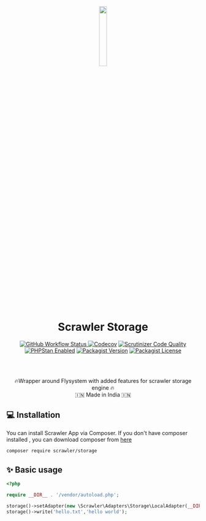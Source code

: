 <div align="center">
<img src="https://user-images.githubusercontent.com/7591484/170873489-6aa40fe3-9d5c-476b-9434-f12f0a896c85.png" width="20%">

<h1> Scrawler Storage </h1>

<a href="https://github.com/scrawler-labs/storage/actions/workflows/main.yml"><img alt="GitHub Workflow Status" src="https://img.shields.io/github/actions/workflow/status/scrawler-labs/storage/main.yml?style=flat-square">
</a>
[![Codecov](https://img.shields.io/codecov/c/gh/scrawler-labs/storage?style=flat-square)](https://app.codecov.io/gh/scrawler-labs/storage)
[![Scrutinizer Code Quality](https://img.shields.io/scrutinizer/quality/g/scrawler-labs/storage?style=flat-square)](https://scrutinizer-ci.com/g/scrawler-labs/storage/?branch=main)
<a href="[https://github.com/scrawler-labs/storage/actions/workflows/main.yml](https://github.com/scrawler-labs/storage/actions/workflows/main.yml)"><img src="https://img.shields.io/badge/PHPStan-enabled-brightgreen.svg?style=flat-square" alt="PHPStan Enabled"></a>
[![Packagist Version](https://img.shields.io/packagist/v/scrawler/storage?style=flat-square)](https://packagist.org/packages/scrawler/storage)
[![Packagist License](https://img.shields.io/packagist/l/scrawler/storage?style=flat-square)](https://packagist.org/packages/scrawler/storage)

<br><br>


🔥Wrapper around Flysystem with added features for scrawler storage engine 🔥<br>
🇮🇳 Made in India 🇮🇳
</div>

## 💻 Installation
You can install Scrawler App via Composer. If you don't have composer installed , you can download composer from [here](https://getcomposer.org/download/)

```sh
composer require scrawler/storage
```

## ✨ Basic usage
```php
<?php

require __DIR__ . '/vendor/autoload.php';

storage()->setAdapter(new \Scrawler\Adapters\Storage\LocalAdapter(__DIR__ . '/../storage/app'));
storage()->write('hello.txt','hello world');

```



